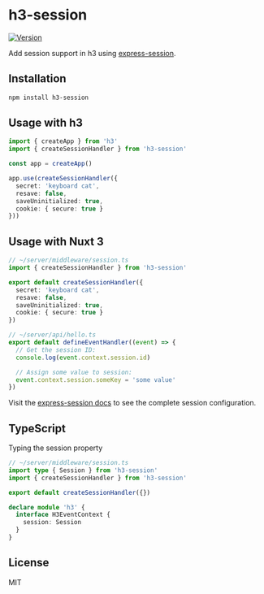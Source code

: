 # h3-session

[![Version](https://img.shields.io/npm/v/h3-session?style=flat&colorA=000000&colorB=000000)](https://www.npmjs.com/package/h3-session)

Add session support in h3 using [express-session](https://github.com/expressjs/session).

## Installation

```bash
npm install h3-session
```

## Usage with h3

```ts
import { createApp } from 'h3'
import { createSessionHandler } from 'h3-session'

const app = createApp()

app.use(createSessionHandler({
  secret: 'keyboard cat',
  resave: false,
  saveUninitialized: true,
  cookie: { secure: true }
}))
```

## Usage with Nuxt 3

```ts
// ~/server/middleware/session.ts
import { createSessionHandler } from 'h3-session'

export default createSessionHandler({
  secret: 'keyboard cat',
  resave: false,
  saveUninitialized: true,
  cookie: { secure: true }
})
```

```ts
// ~/server/api/hello.ts
export default defineEventHandler((event) => {
  // Get the session ID:
  console.log(event.context.session.id)

  // Assign some value to session:
  event.context.session.someKey = 'some value'
})
```

Visit the [express-session docs](https://github.com/expressjs/session#sessionoptions) to see the complete session configuration.

## TypeScript

Typing the session property

```ts
// ~/server/middleware/session.ts
import type { Session } from 'h3-session'
import { createSessionHandler } from 'h3-session'

export default createSessionHandler({})

declare module 'h3' {
  interface H3EventContext {
    session: Session
  }
}
```

## License

MIT
